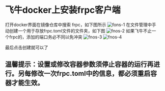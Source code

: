 # 飞牛docker上安装frpc客户端
打开docker界面在镜像仓库中搜索 frpc，如下图所示
![fons-1](https://pub-3eddfe58b5a04d22a0a1c2f9bc18272b.r2.dev/image/fnos-1.png)
在文件管理中手动创建一个用于存放frpc.toml文件的文件夹，如下图
![fnos-2](https://pub-3eddfe58b5a04d22a0a1c2f9bc18272b.r2.dev/image/fnos-2.png)
如果飞牛不止一个frpc的，添加的端口务必不同以免冲突
![fnos-3](https://pub-3eddfe58b5a04d22a0a1c2f9bc18272b.r2.dev/image/fnos-3.png)
![fnos-4](https://pub-3eddfe58b5a04d22a0a1c2f9bc18272b.r2.dev/image/fnos-4.png)

最后点击创建就可以了
## 温馨提示：设置或修改容器参数须停止容器的运行再进行。另每修改一次frpc.toml中的信息，都必须重启容器才能生效。
